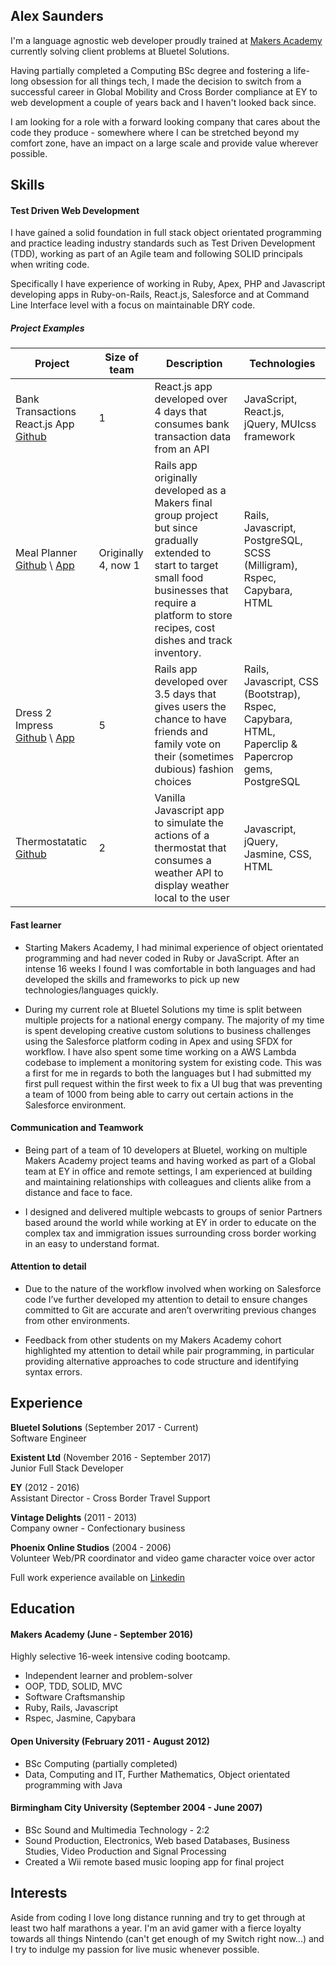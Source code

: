 ## Alex Saunders

I'm a language agnostic web developer proudly trained at [Makers Academy](http://www.makersacademy.com/) currently solving client problems at Bluetel Solutions.

Having partially completed a Computing BSc degree and fostering a life-long obsession for all things tech, I made the decision to switch from a successful career in Global Mobility and Cross Border compliance at EY to web development a couple of years back and I haven't looked back since.

I am looking for a role with a forward looking company that cares about the code they produce - somewhere where I can be stretched beyond my comfort zone, have an impact on a large scale and provide value wherever possible.

## Skills

#### Test Driven Web Development

I have gained a solid foundation in full stack object orientated programming and practice leading industry standards such as Test Driven Development (TDD), working as part of an Agile team and following SOLID principals when writing code.

Specifically I have experience of working in Ruby, Apex, PHP and Javascript developing apps in Ruby-on-Rails, React.js, Salesforce and at Command Line Interface level with a focus on maintainable DRY code.

##### Project Examples
| Project | Size of team | Description | Technologies |
|---------|--------|-------------|--------------|
| Bank Transactions React.js App<br>[Github](https://github.com/acsauk/react_api) |1| React.js app developed over 4 days that consumes bank transaction data from an API | JavaScript, React.js, jQuery, MUIcss framework |
| Meal Planner<br>[Github](https://github.com/acsauk/meal_planner) \ [App](https://meal-planner-ma.herokuapp.com/) |Originally 4, now 1| Rails app originally developed as a Makers final group project but since gradually extended to start to target small food businesses that require a platform to store recipes, cost dishes and track inventory. | Rails, Javascript, PostgreSQL, SCSS (Milligram), Rspec, Capybara, HTML |
| Dress 2 Impress<br> [Github](https://github.com/jonnymoore12/dress_2_impress) \ [App](https://dress-2-impress-acsauk.herokuapp.com/dilemmas) | 5 | Rails app developed over 3.5 days that gives users the chance to have friends and family vote on their (sometimes dubious) fashion choices | Rails, Javascript, CSS (Bootstrap), Rspec, Capybara, HTML, Paperclip & Papercrop gems, PostgreSQL |
| Thermostatatic<br> [Github](https://github.com/acsauk/thermostat_js) | 2 | Vanilla Javascript app to simulate the actions of a thermostat that consumes a weather API to display weather local to the user | Javascript, jQuery, Jasmine, CSS, HTML |

#### Fast learner

- Starting Makers Academy, I had minimal experience of object orientated programming and had never coded in Ruby or JavaScript. After an intense 16 weeks I found I was comfortable in both languages and had developed the skills and frameworks to pick up new technologies/languages quickly.

- During my current role at Bluetel Solutions my time is split between multiple projects for a national energy company. The majority of my time is spent developing creative custom solutions to business challenges using the Salesforce platform coding in Apex and using SFDX for workflow. I have also spent some time working on a AWS Lambda codebase to implement a monitoring system for existing code. This was a first for me in regards to both the languages but I had submitted my first pull request within the first week to fix a UI bug that was preventing a team of 1000 from being able to carry out certain actions in the Salesforce environment.


#### Communication and Teamwork

- Being part of a team of 10 developers at Bluetel, working on multiple Makers Academy project teams and having worked as part of a Global team at EY in office and remote settings, I am experienced at building and maintaining relationships with colleagues and clients alike from a distance and face to face.

- I designed and delivered multiple webcasts to groups of senior Partners based around the world while working at EY in order to educate on the complex tax and immigration issues surrounding cross border working in an easy to understand format. 


#### Attention to detail

- Due to the nature of the workflow involved when working on Salesforce code I’ve further developed my attention to detail to ensure changes committed to Git are accurate and aren’t overwriting previous changes from other environments. 

- Feedback from other students on my Makers Academy cohort highlighted my attention to detail while pair programming, in particular providing alternative approaches to code structure and identifying syntax errors. 


## Experience

__Bluetel Solutions__ (September 2017 - Current)   
Software Engineer

__Existent Ltd__ (November 2016 - September 2017)   
Junior Full Stack Developer

__EY__ (2012 - 2016)   
Assistant Director - Cross Border Travel Support

__Vintage Delights__ (2011 - 2013)   
Company owner - Confectionary business

__Phoenix Online Studios__ (2004 - 2006)   
Volunteer Web/PR coordinator and video game character voice over actor

Full work experience available on [Linkedin](https://uk.linkedin.com/in/alex-saunders-b027b115)

## Education

#### Makers Academy (June - September 2016)

Highly selective 16-week intensive coding bootcamp.

- Independent learner and problem-solver
- OOP, TDD, SOLID, MVC
- Software Craftsmanship
- Ruby, Rails, Javascript
- Rspec, Jasmine, Capybara

#### Open University (February 2011 - August 2012)

- BSc Computing (partially completed)
- Data, Computing and IT, Further Mathematics, Object orientated programming with Java

#### Birmingham City University (September 2004 - June 2007)

- BSc Sound and Multimedia Technology - 2:2
- Sound Production, Electronics, Web based Databases, Business Studies, Video Production and Signal Processing
- Created a Wii remote based music looping app for final project

## Interests

Aside from coding I love long distance running and try to get through at least two half marathons a year. I'm an avid gamer with a fierce loyalty towards all things Nintendo (can't get enough of my Switch right now...) and I try to indulge my passion for live music whenever possible.
